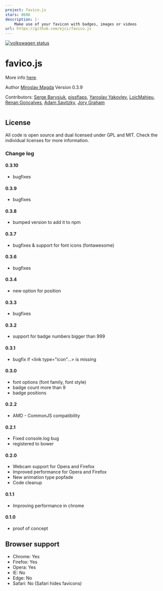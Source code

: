 ```yaml
---
project: favico.js
stars: 8686
description: |-
    Make use of your favicon with badges, images or videos
url: https://github.com/ejci/favico.js
---
```


[![volkswagen status](https://auchenberg.github.io/volkswagen/volkswargen_ci.svg?v=1)](https://github.com/auchenberg/volkswagen)
# favico.js
More info [here](http://lab.ejci.net/favico.js/).


Author [Miroslav Magda](http://blog.ejci.net)
Version 0.3.9

Contributors:
[Serge Barysiuk](https://github.com/sbarysiuk),
[pissflaps](https://github.com/pissflaps),
[Yaroslav Yakovlev](https://github.com/yaroslavya),
[LoicMahieu](https://github.com/LoicMahieu),
[Renan Gonçalves](https://github.com/renan),
[Adam Savitzky](https://github.com/adambom),
[Jory Graham](https://github.com/jory)

```javascript

```

## License
All code is open source and dual licensed under GPL and MIT. Check the individual licenses for more information.

### Change log
#### 0.3.10
* bugfixes

#### 0.3.9
* bugfixes

#### 0.3.8
* bumped version to add it to npm

#### 0.3.7
* bugfixes & support for font icons (fontawesome)

#### 0.3.6
* bugfixes

#### 0.3.4
* new option for position

#### 0.3.3
* bugfixes

#### 0.3.2
* support for badge numbers bigger than 999

#### 0.3.1
* bugfix if <link type="icon"...> is missing

#### 0.3.0
* font options (font family, font style)
* badge count more than 9
* badge positions

#### 0.2.2
* AMD - CommonJS compatibility

#### 0.2.1
* Fixed console.log bug
* registered to bower

#### 0.2.0
* Webcam support for Opera and Firefox
* Improved performance for Opera and Firefox
* New animation type popfade
* Code cleanup

#### 0.1.1
* Improving performance in chrome

#### 0.1.0
* proof of concept

## Browser support
* Chrome: Yes
* Firefox: Yes
* Opera: Yes
* IE: No
* Edge: No
* Safari: No (Safari hides favicons)

